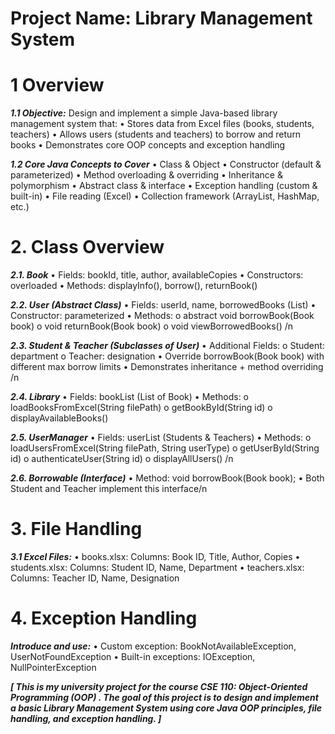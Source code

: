# Project Name: Library Management System

# 1 Overview 

***1.1 Objective:***
Design and implement a simple Java-based library management system that:
• Stores data from Excel files (books, students, teachers)
• Allows users (students and teachers) to borrow and return books
• Demonstrates core OOP concepts and exception handling

***1.2 Core Java Concepts to Cover***
• Class & Object
• Constructor (default & parameterized)
• Method overloading & overriding
• Inheritance & polymorphism
• Abstract class & interface
• Exception handling (custom & built-in)
• File reading (Excel)
• Collection framework (ArrayList, HashMap, etc.)

# 2. Class Overview

***2.1. Book***
• Fields: bookId, title, author, availableCopies
• Constructors: overloaded
• Methods: displayInfo(), borrow(), returnBook()

***2.2. User (Abstract Class)***
• Fields: userId, name, borrowedBooks (List)
• Constructor: parameterized
• Methods:
o abstract void borrowBook(Book book)
o void returnBook(Book book)
o void viewBorrowedBooks() /n

***2.3. Student & Teacher (Subclasses of User)***
• Additional Fields:
o Student: department
o Teacher: designation
• Override borrowBook(Book book) with different max borrow limits
• Demonstrates inheritance + method overriding /n

***2.4. Library***
• Fields: bookList (List of Book)
• Methods:
o loadBooksFromExcel(String filePath)
o getBookById(String id)
o displayAvailableBooks()

***2.5. UserManager***
• Fields: userList (Students & Teachers)
• Methods:
o loadUsersFromExcel(String filePath, String userType)
o getUserById(String id)
o authenticateUser(String id)
o displayAllUsers() /n

***2.6. Borrowable (Interface)***
• Method: void borrowBook(Book book);
• Both Student and Teacher implement this interface/n

# 3. File Handling

***3.1 Excel Files:***
• books.xlsx: Columns: Book ID, Title, Author, Copies
• students.xlsx: Columns: Student ID, Name, Department
• teachers.xlsx: Columns: Teacher ID, Name, Designation

# 4. Exception Handling

***Introduce and use:***
• Custom exception: BookNotAvailableException, UserNotFoundException
• Built-in exceptions: IOException, NullPointerException

***[ This is my university project for the course **CSE 110: Object-Oriented Programming (OOP)** . The goal of this project is to design and implement a basic **Library Management System** using core **Java OOP principles**, file handling, and exception handling. ]***

